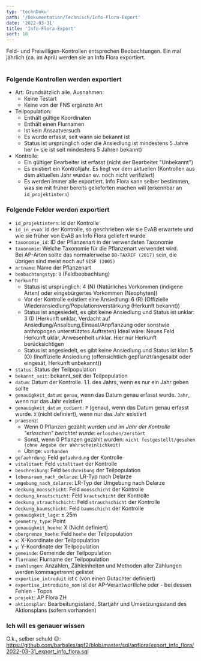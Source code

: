 ```yaml
---
typ: 'technDoku'
path: '/Dokumentation/Technisch/Info-Flora-Export'
date: '2022-03-31'
title: 'Info-Flora-Export'
sort: 10
---
```


Feld- und Freiwilligen-Kontrollen entsprechen Beobachtungen. Ein mal jährlich (ca. im April) werden sie an Info Flora exportiert.<br/><br/>

### Folgende Kontrollen werden exportiert

- Art: Grundsätzlich alle. Ausnahmen:
  - Keine Testart
  - Keine von der FNS ergänzte Art
- Teilpopulation:
  - Enthält gültige Koordinaten
  - Enthält einen Flurnamen
  - Ist kein Ansaatversuch
  - Es wurde erfasst, seit wann sie bekannt ist
  - Status ist ursprünglich oder die Ansiedlung ist mindestens 5 Jahre her (= sie ist seit mindestens 5 Jahren bekannt)
- Kontrolle:
  - Ein gültiger Bearbeiter ist erfasst (nicht der Bearbeiter "Unbekannt")
  - Es existiert ein Kontrolljahr. Es liegt vor dem aktuellen (Kontrollen aus dem aktuellen Jahr wurden ev. noch nicht verifiziert)
  - Es werden immer alle exportiert. Info Flora kann selber bestimmen, was sie mit früher bereits gelieferten machen will (erkennbar an `id_projektintern`)

### Folgende Felder werden exportiert

- `id_projektintern`: id der Kontrolle
- `id_in_evab`: id der Kontrolle, so geschrieben wie sie EvAB erwartete und wie sie früher von EvAB an Info Flora geliefert wurde
- `taxonomie_id`: ID der Pflanzenart in der verwendeten Taxonomie
- `taxonomie`: Welche Taxonomie für die Pflanzenart verwendet wird.<br/>
  Bei AP-Arten sollte das normalerweise `DB-TAXREF (2017)` sein, die übrigen sind meist noch auf `SISF (2005)`
- `artname`: Name der Pflanzenart
- `beobachtungstyp`: `O` (Feldbeobachtung)
- `herkunft`:
  - Status ist ursprünglich:
    4 (N) (Natürliches Vorkommen (indigene Arten) oder eingebürgertes Vorkommen (Neophyten))
  - Vor der Kontrolle existiert eine Ansiedlung:
    6 (R) (Offizielle Wiederansiedlung/Populationsverstärkung (Herkunft bekannt))
  - Status ist angesiedelt, es gibt keine Ansiedlung und Status ist unklar:
    3 (I) (Herkunft unklar, Verdacht auf Ansiedlung/Ansalbung,Einsaat/Anpflanzung oder sonstwie anthropogen unterstütztes Auftreten)
    Ideal wäre: Neues Feld Herkunft uklar, Anwesenheit unklar. Hier nur Herkunft berücksichtigen
  - Status ist angesiedelt, es gibt keine Ansiedlung und Status ist klar:
    5 (O) (Inoffizielle Ansiedlung (offensichtlich gepflanzt/angesalbt oder eingesät, Herkunft unbekannt))
- `status`: Status der Teilpopulation
- `bekannt_seit`: bekannt_seit der Teilpopulation
- `datum`: Datum der Kontrolle. 1.1. des Jahrs, wenn es nur ein Jahr geben sollte
- `genauigkeit_datum`: `genau`, wenn das Datum genau erfasst wurde. `Jahr`, wenn nur das Jahr existiert
- `genauigkeit_datum_codiert`: `P` (genau), wenn das Datum genau erfasst wurde. `X` (nicht definiert), wenn nur das Jahr existiert
- `praesenz`:
  - Wenn 0 Pflanzen gezählt wurden _und im Jahr der Kontrolle "erloschen" berichtet wurde_: `erloschen/zerstört`
  - Sonst, wenn 0 Pflanzen gezählt wurden: `nicht festgestellt/gesehen (ohne Angabe der Wahrscheinlichkeit)`
  - Übrige: `vorhanden`
- `gefaehrdung`: Feld `gefaehrdung` der Kontrolle
- `vitalitaet`: Feld `vitalitaet` der Kontrolle
- `beschreibung`: Feld `beschreibung` der Teilpopulation
- `lebensraum_nach_delarze`: LR-Typ nach Delarze
- `umgebung_nach_delarze`: LR-Typ der Umgebung nach Delarze
- `deckung_moosschicht`: Feld `moosschicht` der Kontrolle
- `deckung_krautschicht`: Feld `krautschicht` der Kontrolle
- `deckung_strauchschicht`: Feld `strauchschicht` der Kontrolle
- `deckung_baumschicht`: Feld `baumschicht` der Kontrolle
- `genauigkeit_lage`: ± 25m
- `geometry_type`: Point
- `genauigkeit_hoehe`: X (Nicht definiert)
- `obergrenze_hoehe`: Feld `hoehe` der Teilpopulation
- `x`: X-Koordinate der Teilpopulation
- `y`: Y-Koordinate der Teilpopulation
- `gemeinde`: Gemeinde der Teilpopulation
- `flurname`: Flurname der Teilpopulation
- `zaehlungen`: Anzahlen, Zähleinheiten und Methoden aller Zählungen werden kommagetrennt gelistet
- `expertise_introduit` ist `C` (von einen Gutachter definiert)
- `expertise_introduite_nom` ist der AP-Verantwortliche oder - bei dessen Fehlen - Topos
- `projekt`: AP Flora ZH
- `aktionsplan`: Bearbeitungsstand, Startjahr und Umsetzungsstand des Aktionsplans (sofern vorhanden)

### Ich will es genauer wissen

O.k., selber schuld :wink:: https://github.com/barbalex/apf2/blob/master/sql/apflora/export_info_flora/2022-03-31_export_info_flora.sql

